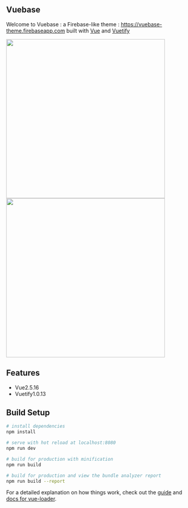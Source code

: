 ## Vuebase

Welcome to Vuebase : a Firebase-like theme : https://vuebase-theme.firebaseapp.com built with [Vue](https://vuejs.org) and [Vuetify](https://next.vuetifyjs.com)

<img src="https://firebasestorage.googleapis.com/v0/b/vuebase-theme.appspot.com/o/vuebase.png?alt=media&token=78b2c2dd-64e0-46e1-bf9b-63e319a30d87" width="425"/> <img src="https://firebasestorage.googleapis.com/v0/b/vuebase-theme.appspot.com/o/vuebase-dashboard.png?alt=media&token=d767450a-17a7-4a6f-a6d3-24caccb89377" width="425"/> 

## Features
- Vue2.5.16
- Vuetify1.0.13

## Build Setup

``` bash
# install dependencies
npm install

# serve with hot reload at localhost:8080
npm run dev

# build for production with minification
npm run build

# build for production and view the bundle analyzer report
npm run build --report
```

For a detailed explanation on how things work, check out the [guide](http://vuejs-templates.github.io/webpack/) and [docs for vue-loader](http://vuejs.github.io/vue-loader).
